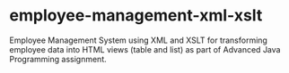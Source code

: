# employee-management-xml-xslt
Employee Management System using XML and XSLT for transforming employee data into HTML views (table and list) as part of Advanced Java Programming assignment.
